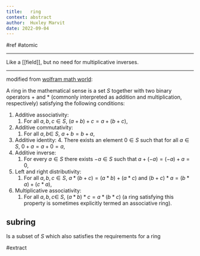 ```yaml
---
title:   ring
context: abstract
author:  Huxley Marvit
date: 2022-09-04
---
```


#ref #atomic

***

Like a [[field]], but no need for multiplicative inverses.

*** 
modified from [wolfram math world](https://mathworld.wolfram.com/Ring.html):

A ring in the mathematical sense is a set $S$ together with two binary operators + and * (commonly interpreted as addition and multiplication, respectively) satisfying the following conditions:

1. Additive associativity: 
	1. For all $a,b,c \in S$, $(a+b)+c=a+(b+c)$,
2. Additive commutativity:
	1. For all $a,b \in$ $S$, $a+b=b+a$,
3. Additive identity: 
	4. There exists an element $0 \in S$ such that for all $a \in S$, $0+a=a+0=a$,
5. Additive inverse: 
	1. For every $a \in S$ there exists $-a \in S$ such that $a+(-a)=(-a)+a=0$,
6. Left and right distributivity: 
	1. For all $a,b,c \in S$, $a*(b+c)=(a*b)+(a*c)$ and $(b+c)*a=(b*a)+(c*a)$,
7. Multiplicative associativity:
	1. For all $a,b,c \in$ $S$, $(a*b)*c=a*(b*c)$ (a ring satisfying this property is sometimes explicitly termed an associative ring).

## subring
Is a subset of $S$ which also satisfies the requirements for a ring

#extract




